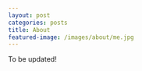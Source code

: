 ```yaml
---
layout: post
categories: posts
title: About
featured-image: /images/about/me.jpg
---
```

<p>
To be updated!
</p>
